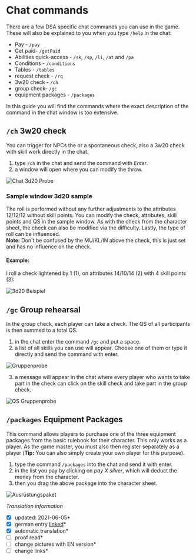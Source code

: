 # Chat commands
There are a few DSA specific chat commands you can use in the game. These will also be explained to you when you type `/help` in the chat:  
* Pay - `/pay`  
* Get paid- `/getPaid`  
* Abilities quick-access - `/sk`, `/sp`, `/li`, `/at` and `/pa`  
* Conditions - `/conditions`  
* Tables - `/tables`  
* request check - `/rq`  
* 3w20 check - `/ch`  
* group check- `/gc`  
* equipment packages - `/packages`  
  
In this guide you will find the commands where the exact description of the command in the chat window is too extensive.

## `/ch` 3w20 check
You can trigger for NPCs the or a spontaneous check, also a 3w20 check with skill work directly in the chat.
1. type `/ch` in the chat and send the command with *Enter*.
2. a window will open where you can modify the throw.  
  
  ![Chat 3d20 Probe](images/en-chat-commands_0.webp)

### Sample window 3d20 sample
The roll is performed without any further adjustments to the attributes 12/12/12 without skill points. You can modify the check, attributes, skill points and QS in the sample window. As with the check from the character sheet, the check can also be modified via the difficulty. Lastly, the type of roll can be influenced.  
**Note:** Don't be confused by the MU/KL/IN above the check, this is just set and has no influence on the check. 
  
#### Example:
I roll a check lightened by 1 (1), on attributes 14/10/14 (2) with 4 skill points (3):  
  
![3d20 Beispiel](images/en-chat-commands_1.webp)

## `/gc` Group rehearsal
In the group check, each player can take a check. The QS of all participants is then summed to a total QS.
1. in the chat enter the command `/gc` and put a space. 
2. a list of all skills you can use will appear. Choose one of them or type it directly and send the command with enter.  
  
  ![Gruppenprobe](images/en-chat-commands_0.webp)
  
3. a message will appear in the chat where every player who wants to take part in the check can click on the skill check and take part in the group check.  
  
  ![QS Gruppenprobe](images/en-chat-commands_1.webp)
  
## `/packages` Equipment Packages
This command allows players to purchase one of the three equipment packages from the basic rulebook for their character. This only works as a player. As the game master, you must also then register separately as a player (**Tip:** You can also simply create your own player for this purpose).
1. type the command `/packages` into the chat and send it with enter.
2. in the list you pay by clicking on *pay X silver*, which will deduct the money from the character.
3. then you drag the above package into the character sheet.
  
  ![Ausrüstungspaket](images/en-chat-commands_0.webp)


*Translation information*  
*[x] updated: 2021-06-05*  
*[x] german entry [linked](de/de-chatbefehle.md)*  
*[x] automatic translation*  
*[ ] proof read*  
*[ ] change pictures with EN version*
*[ ] change links*  
